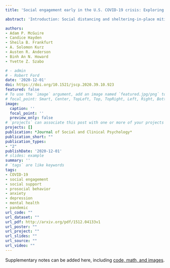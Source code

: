 ```yaml
---
title: 'Social engagement early in the U.S. COVID-19 crisis: Exploring social support and prosocial behavior between those with and without depression or anxiety in an online sample'

abstract: 'Introduction: Social distancing and sheltering-in-place mitigate the physical health risks of the novel coronavirus (COVID-19); however, there are concerns about the impact on mental health and social engagement. Methods: We used data from a U.S.-based online survey (March 2020) to examine patterns of social support and prosocial behavior, explore differences between people with and without depression or anxiety, and explore correlates of social engagement in both groups, including symptom severity in the clinical group. Results: The clinical group reported greater social engagement. In both groups, social engagement was positively associated with COVID-19-related worry and trait moral elevation; mindfulness was positively associated with all outcomes for the clinical group only. Social interaction frequency had little influence on outcomes. Depressive symptom severity was positively associated with all outcomes, whereas anxiety was negatively associated with prosocial behavior. Discussion: These findings highlight how social engagement was experienced early in the U.S. COVID-19 crisis.'

authors:
- Adam P. McGuire
- Candice Hayden
- Sheila B. Frankfurt
- A. Solomon Kurz
- Austen R. Anderson
- Binh An N. Howard
- Yvette Z. Szabo

# - admin
# - Robert Ford
date: '2020-12-01'
doi: https://doi.org/10.1521/jscp.2020.39.10.923
featured: false
# To use the `image` argument, add an image named `featured.jpg/png` to your page's folder.
# focal_point: Smart, Center, TopLeft, Top, TopRight, Left, Right, BottomLeft, Bottom, BottomRight.
image:
  caption: ''
  focal_point: ''
  preview_only: false
# `projects` can associate this post with one or more of your projects
projects: []
publication: *Journal of Social and Clinical Psychology*
publication_short: ""
publication_types:
- "2"
publishDate: '2020-12-01'
# slides: example
summary: ''
# `tags` are like keywords
tags:
- COVID-19
- social engagement
- social support
- prosocial behavior
- anxiety
- depression
- mental health
- pandemic
url_code: ""
url_dataset: ""
url_pdf: http://arxiv.org/pdf/1512.04133v1
url_poster: ""
url_project: ""
url_slides: ""
url_source: ""
url_video: ""
---
```



Supplementary notes can be added here, including [code, math, and images](https://wowchemy.com/docs/writing-markdown-latex/).
